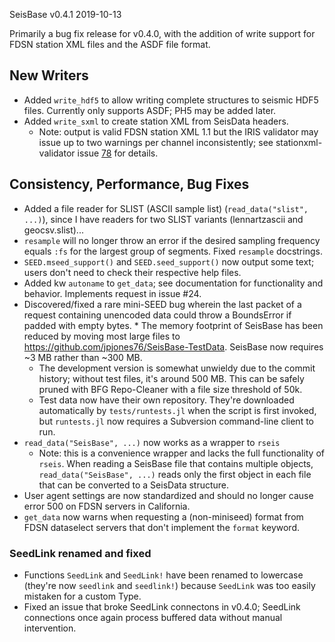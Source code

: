 SeisBase v0.4.1
2019-10-13

Primarily a bug fix release for v0.4.0, with the addition of write support for FDSN station XML files and the ASDF file format.

## New Writers
* Added `write_hdf5` to allow writing complete structures to seismic HDF5 files. Currently only supports ASDF; PH5 may be added later.
* Added `write_sxml` to create station XML from SeisData headers.
  + Note: output is valid FDSN station XML 1.1 but the IRIS validator may issue up to two warnings per channel inconsistently; see stationxml-validator issue [78](https://github.com/iris-edu/stationxml-validator/issues/78) for details.

## Consistency, Performance, Bug Fixes
* Added a file reader for SLIST (ASCII sample list) (`read_data("slist", ...)`), since I have readers for two SLIST variants (lennartzascii and geocsv.slist)...
* `resample` will no longer throw an error if the desired sampling frequency equals `:fs` for the largest group of segments. Fixed `resample` docstrings.
* `SEED.mseed_support()` and `SEED.seed_support()` now output some text; users don't need to check their respective help files.
* Added kw `autoname` to `get_data`; see documentation for functionality and behavior. Implements request in issue #24.
* Discovered/fixed a rare mini-SEED bug wherein the last packet of a request containing unencoded data could throw a BoundsError if padded with empty bytes. * The memory footprint of SeisBase has been reduced by moving most large files to https://github.com/jpjones76/SeisBase-TestData. SeisBase now requires ~3 MB rather than ~300 MB.
  + The development version is somewhat unwieldy due to the commit history; without test files, it's around 500 MB. This can be safely pruned with BFG Repo-Cleaner with a file size threshold of 50k.
  + Test data now have their own repository. They're downloaded automatically by `tests/runtests.jl` when the script is first invoked, but `runtests.jl` now requires a Subversion command-line client to run.
* `read_data("SeisBase", ...)` now works as a wrapper to `rseis`
  + Note: this is a convenience wrapper and lacks the full functionality of `rseis`. When reading a SeisBase file that contains multiple objects, `read_data("SeisBase", ...)` reads only the first object in each file that can be converted to a SeisData structure.
* User agent settings are now standardized and should no longer cause error 500 on FDSN servers in California.
* `get_data` now warns when requesting a (non-miniseed) format from FDSN dataselect servers that don't implement the `format` keyword.

### SeedLink renamed and fixed
* Functions `SeedLink` and `SeedLink!` have been renamed to lowercase (they're now `seedlink` and `seedlink!`) because `SeedLink` was too easily mistaken for a custom Type.
* Fixed an issue that broke SeedLink connectons in v0.4.0; SeedLink connections once again process buffered data without manual intervention.
